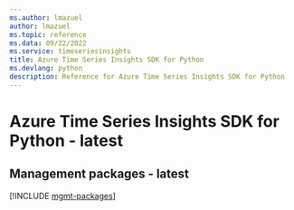 ```yaml
---
ms.author: lmazuel
author: lmazuel
ms.topic: reference
ms.data: 09/22/2022
ms.service: timeseriesinsights
title: Azure Time Series Insights SDK for Python
ms.devlang: python
description: Reference for Azure Time Series Insights SDK for Python
---
```

# Azure Time Series Insights SDK for Python - latest

## Management packages - latest
[!INCLUDE [mgmt-packages](time-series-insights-mgmt-index.md)]